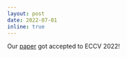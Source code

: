 ```yaml
---
layout: post
date: 2022-07-01
inline: true
---
```


Our [paper](https://arxiv.org/abs/2203.14221) got accepted to ECCV 2022!